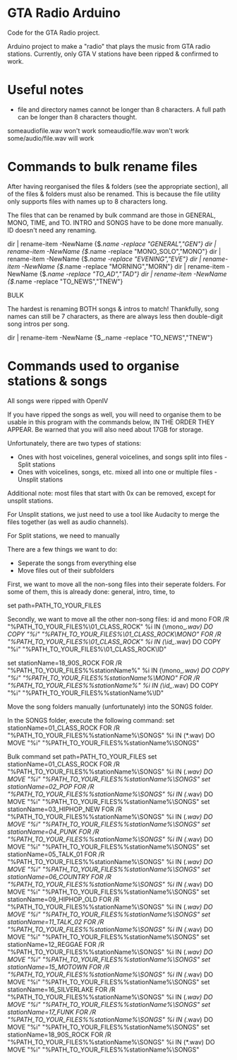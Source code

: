 # GTA Radio Arduino
Code for the GTA Radio project.

Arduino project to make a "radio" that plays the music from GTA radio stations. Currently, only GTA V stations have been ripped & confirmed to work.

# Useful notes
- file and directory names cannot be longer than 8 characters. A full path can be longer than 8 characters thought.

someaudiofile.wav won't work
someaudio/file.wav won't work
some/audio/file.wav will work

# Commands to bulk rename files
After having reorganised the files & folders (see the appropriate section), all of the files & folders must also be renamed. This is because the file utility only supports files with names up to 8 characters long.

The files that can be renamed by bulk command are those in GENERAL, MONO, TIME, and TO. INTRO and SONGS have to be done more manually. ID doesn't need any renaming.

dir | rename-item -NewName {$_.name -replace "GENERAL","GEN"}
dir | rename-item -NewName {$_.name -replace "MONO_SOLO","MONO"}
dir | rename-item -NewName {$_.name -replace "EVENING","EVE"}
dir | rename-item -NewName {$_.name -replace "MORNING","MORN"}
dir | rename-item -NewName {$_.name -replace "TO_AD","TAD"}
dir | rename-item -NewName {$_.name -replace "TO_NEWS","TNEW"}

BULK

The hardest is renaming BOTH songs & intros to match! Thankfully, song names can still be 7 characters, as there are always less then double-digit song intros per song.

dir | rename-item -NewName {$_.name -replace "TO_NEWS","TNEW"}

# Commands used to organise stations & songs
All songs were ripped with OpenIV

If you have ripped the songs as well, you will need to organise them to be usable in this program with the commands below, IN THE ORDER THEY APPEAR. Be warned that you will also need about 17GB for storage.

Unfortunately, there are two types of stations:
- Ones with host voicelines, general voicelines, and songs split into files     - Split stations
- Ones with voicelines, songs, etc. mixed all into one or multiple files        - Unsplit stations

Additional note: most files that start with 0x can be removed, except for unsplit stations.

For Unsplit stations, we just need to use a tool like Audacity to merge the files together (as well as audio channels).

For Split stations, we need to manually 

There are a few things we want to do: 
- Seperate the songs from everything else
- Move files out of their subfolders

First, we want to move all the non-song files into their seperate folders. For some of them, this is already done: general, intro, time, to

set path=PATH_TO_YOUR_FILES

Secondly, we want to move all the other non-song files: id and mono
FOR /R "%PATH_TO_YOUR_FILES%\01_CLASS_ROCK" %i IN (\mono_*.wav) DO COPY "%i" "%PATH_TO_YOUR_FILES%\01_CLASS_ROCK\MONO"
FOR /R "%PATH_TO_YOUR_FILES%\01_CLASS_ROCK" %i IN (\id_*.wav) DO COPY "%i" "%PATH_TO_YOUR_FILES%\01_CLASS_ROCK\ID"

set stationName=18_90S_ROCK
FOR /R "%PATH_TO_YOUR_FILES%\%stationName%" %i IN (\mono_*.wav) DO COPY "%i" "%PATH_TO_YOUR_FILES%\%stationName%\MONO"
FOR /R "%PATH_TO_YOUR_FILES%\%stationName%" %i IN (\id_*.wav) DO COPY "%i" "%PATH_TO_YOUR_FILES%\%stationName%\ID"

Move the song folders manually (unfortunately) into the SONGS folder.

In the SONGS folder, execute the following command:
set stationName=01_CLASS_ROCK
FOR /R "%PATH_TO_YOUR_FILES%\%stationName%\SONGS" %i IN (*.wav) DO MOVE "%i" "%PATH_TO_YOUR_FILES%\%stationName%\SONGS"

Bulk command
set path=PATH_TO_YOUR_FILES
set stationName=01_CLASS_ROCK
FOR /R "%PATH_TO_YOUR_FILES%\%stationName%\SONGS" %i IN (*.wav) DO MOVE "%i" "%PATH_TO_YOUR_FILES%\%stationName%\SONGS"
set stationName=02_POP
FOR /R "%PATH_TO_YOUR_FILES%\%stationName%\SONGS" %i IN (*.wav) DO MOVE "%i" "%PATH_TO_YOUR_FILES%\%stationName%\SONGS"
set stationName=03_HIPHOP_NEW
FOR /R "%PATH_TO_YOUR_FILES%\%stationName%\SONGS" %i IN (*.wav) DO MOVE "%i" "%PATH_TO_YOUR_FILES%\%stationName%\SONGS"
set stationName=04_PUNK
FOR /R "%PATH_TO_YOUR_FILES%\%stationName%\SONGS" %i IN (*.wav) DO MOVE "%i" "%PATH_TO_YOUR_FILES%\%stationName%\SONGS"
set stationName=05_TALK_01
FOR /R "%PATH_TO_YOUR_FILES%\%stationName%\SONGS" %i IN (*.wav) DO MOVE "%i" "%PATH_TO_YOUR_FILES%\%stationName%\SONGS"
set stationName=06_COUNTRY
FOR /R "%PATH_TO_YOUR_FILES%\%stationName%\SONGS" %i IN (*.wav) DO MOVE "%i" "%PATH_TO_YOUR_FILES%\%stationName%\SONGS"
set stationName=09_HIPHOP_OLD
FOR /R "%PATH_TO_YOUR_FILES%\%stationName%\SONGS" %i IN (*.wav) DO MOVE "%i" "%PATH_TO_YOUR_FILES%\%stationName%\SONGS"
set stationName=11_TALK_02
FOR /R "%PATH_TO_YOUR_FILES%\%stationName%\SONGS" %i IN (*.wav) DO MOVE "%i" "%PATH_TO_YOUR_FILES%\%stationName%\SONGS"
set stationName=12_REGGAE
FOR /R "%PATH_TO_YOUR_FILES%\%stationName%\SONGS" %i IN (*.wav) DO MOVE "%i" "%PATH_TO_YOUR_FILES%\%stationName%\SONGS"
set stationName=15_MOTOWN
FOR /R "%PATH_TO_YOUR_FILES%\%stationName%\SONGS" %i IN (*.wav) DO MOVE "%i" "%PATH_TO_YOUR_FILES%\%stationName%\SONGS"
set stationName=16_SILVERLAKE
FOR /R "%PATH_TO_YOUR_FILES%\%stationName%\SONGS" %i IN (*.wav) DO MOVE "%i" "%PATH_TO_YOUR_FILES%\%stationName%\SONGS"
set stationName=17_FUNK
FOR /R "%PATH_TO_YOUR_FILES%\%stationName%\SONGS" %i IN (*.wav) DO MOVE "%i" "%PATH_TO_YOUR_FILES%\%stationName%\SONGS"
set stationName=18_90S_ROCK
FOR /R "%PATH_TO_YOUR_FILES%\%stationName%\SONGS" %i IN (*.wav) DO MOVE "%i" "%PATH_TO_YOUR_FILES%\%stationName%\SONGS"
